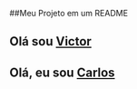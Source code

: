##Meu Projeto em um README 

## Olá sou [Victor](https://github.com/victorluansilva/)

## Olá, eu sou [Carlos](https://github.com/futebol0254)